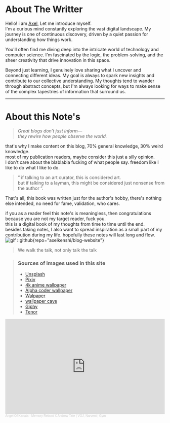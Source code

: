 # About The Writter
Hello! i am [Axel](https://github.com/axelkenshi), Let me introduce myself.  
I'm a curious mind constantly exploring the vast digital landscape. My journey is one of continuous discovery, driven by a quiet passion for understanding how things work.

You'll often find me diving deep into the intricate world of technology and computer science. I'm fascinated by the logic, the problem-solving, and the sheer creativity that drive innovation in this space.

Beyond just learning, I genuinely love sharing what I uncover and connecting different ideas. My goal is always to spark new insights and contribute to our collective understanding. My thoughts tend to wander through abstract concepts, but I'm always looking for ways to make sense of the complex tapestries of information that surround us.

---

# About this Note's

> _Great blogs don’t just inform—_  
> _they rewire how people observe the world._  

that's why I make content on this blog, 70% general knowledge, 30% weird knowledge.  
most of my publication readers, maybe consider this just a silly opinion.  
I don't care about the blablabla fucking of what people say. freedom like I like to do what I like to do.  
> ” if talking to an art curator, this is considered art.  
> but if talking to a layman, this might be considered just nonsense from the author ”.  

That's all, this book was written just for the author's hobby, there's nothing else intended, no need for fame, validation, who cares.  

if you as a reader feel this note's is meaningless, then congratulations because you are not my target reader, fuck you.  
this is a digital book of my thoughts from time to time until the end.  
besides taking notes, I also want to spread inspiration as a small part of my contribution during my life. hopefully these notes will last long and flow.  
![gif](https://media.tenor.com/8XYlsNDxIz8AAAAM/lucy-heartfilia-lucy.gif)
::github{repo="axelkenshi/blog-website"}
> We walk the talk, not only talk the talk

> ### Sources of images used in this site
> - [Unsplash](https://unsplash.com/)
> - [Pixiv](https://www.pixiv.net/)
> - [4k anime wallpaper](https://4kwallpapers.com/anime/)
> - [Alpha coder wallpaper](https://alphacoders.com/)
> - [Walpaper](https://wallpapers.com/)
> - [wallpaper cave](https://wallpapercave.com/)
> - [Giphy](https://giphy.com/)
> - [Tenor](https://tenor.com/)

<iframe width="100%" height="300" scrolling="no" frameborder="no" allow="autoplay" src="https://w.soundcloud.com/player/?url=https%3A//api.soundcloud.com/tracks/1624225902&color=%23ff5500&auto_play=false&hide_related=false&show_comments=true&show_user=true&show_reposts=false&show_teaser=true&visual=true"></iframe><div style="font-size: 10px; color: #cccccc;line-break: anywhere;word-break: normal;overflow: hidden;white-space: nowrap;text-overflow: ellipsis; font-family: Interstate,Lucida Grande,Lucida Sans Unicode,Lucida Sans,Garuda,Verdana,Tahoma,sans-serif;font-weight: 100;"><a href="https://soundcloud.com/angelofkanata" title="Angel Of Kanata" target="_blank" style="color: #cccccc; text-decoration: none;">Angel Of Kanata</a> · <a href="https://soundcloud.com/angelofkanata/memory-reboot-x-andrew-tate-voj-narvent-gym" title="Memory Reboot X Andrew Tate | VOJ, Narvent | Gym" target="_blank" style="color: #cccccc; text-decoration: none;">Memory Reboot X Andrew Tate | VOJ, Narvent | Gym</a></div>